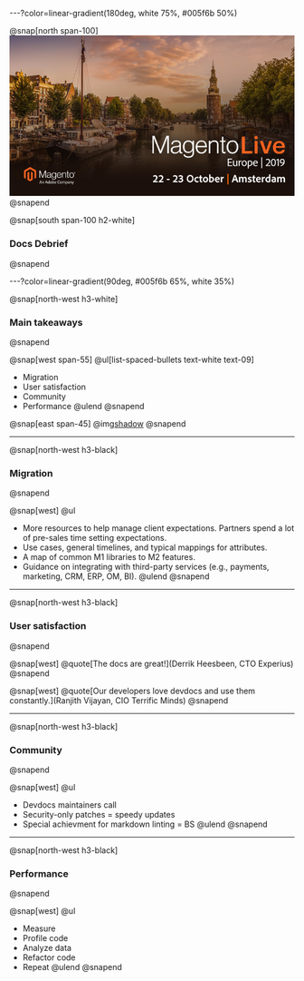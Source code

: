 ---?color=linear-gradient(180deg, white 75%, #005f6b 50%)

@snap[north span-100]
![IMAGE](assets/img/mleu.jpg)
@snapend

@snap[south span-100 h2-white]
### Docs Debrief
@snapend

---?color=linear-gradient(90deg, #005f6b 65%, white 35%)

@snap[north-west h3-white]
### Main takeaways
@snapend

@snap[west span-55]
@ul[list-spaced-bullets text-white text-09]
- Migration
- User satisfaction
- Community
- Performance
@ulend
@snapend

@snap[east span-45]
@img[shadow](assets/img/bulb.png)
@snapend

---

@snap[north-west h3-black]
### Migration
@snapend

@snap[west]
@ul
- More resources to help manage client expectations. Partners spend a lot of pre-sales time setting expectations.
- Use cases, general timelines, and typical mappings for attributes.
- A map of common M1 libraries to M2 features.
- Guidance on integrating with third-party services (e.g., payments, marketing, CRM, ERP, OM, BI).
@ulend
@snapend

---

@snap[north-west h3-black]
### User satisfaction
@snapend

@snap[west]
@quote[The docs are great!](Derrik Heesbeen, CTO Experius)
@snapend

@snap[west]
@quote[Our developers love devdocs and use them constantly.](Ranjith Vijayan, CIO Terrific Minds)
@snapend

---

@snap[north-west h3-black]
### Community
@snapend

@snap[west]
@ul
- Devdocs maintainers call
- Security-only patches = speedy updates
- Special achievment for markdown linting = BS
@ulend
@snapend

---

@snap[north-west h3-black]
### Performance
@snapend

@snap[west]
@ul
- Measure
- Profile code
- Analyze data
- Refactor code
- Repeat
@ulend
@snapend
